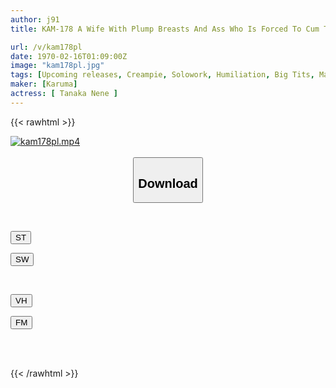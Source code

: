 ```yaml
---
author: j91
title: KAM-178 A Wife With Plump Breasts And Ass Who Is Forced To Cum To Death By Her Sexually Harassing Father-in-law Who Hates Her After Being Seen Cheating On Her And Masturbating. Her Frustrated Body Reacts And She Can't Hold Back And Climaxes. Nene Tanaka

url: /v/kam178pl
date: 1970-02-16T01:09:00Z
image: "kam178pl.jpg"
tags: [Upcoming releases, Creampie, Solowork, Humiliation, Big Tits, Married Woman, Documentary	]
maker: [Karuma]
actress: [ Tanaka Nene ]
---
```



{{< rawhtml >}}

<div class="video" data-videoid="pending_link.html">
    <a href="javascript:;">
        <img src="/v/kam178pl/kam178pl.jpg" width="WIDTH" height="HEIGHT" alt="kam178pl.mp4" loading="lazy">
    </a>
</div>

<script type="text/javascript" src="https://j91.asia/asset/on-demand-pend.js"></script>

<br>
  <link rel="stylesheet" href="https://j91.asia/asset/bs5.css">
  
  <center>
  <button class="btn btn-primary" type="button" data-bs-toggle="collapse" data-bs-target=".multi-collapse" aria-expanded="false" aria-controls="multiCollapseExample1 multiCollapseExample2"><h2>Download</h2></button></center>
</p>
<div class="row">
  <div class="col">
    <div class="collapse multi-collapse" id="multiCollapseExample1">
      <div class="card card-body">
	      	      <br>
<div class="buttons">  
<p><a href="https://j91.asia/pending_link.html" target="_blank"><button class="btn-hover color-3"><i class="fa fa-download"></i> ST</button></a></p>
<p><a href="https://j91.asia/pending_link.html" target="_blank"><button class="btn-hover color-2"><i class="fa fa-download"></i> SW</button></a></p></div>
    </div>
  </div>
</div>
  <div class="col">
    <div class="collapse multi-collapse" id="multiCollapseExample2">
      <div class="card card-body">
	      <br>
<div class="buttons">
<p><a href="https://j91.asia/pending_link.html" target="_blank"><button class="btn-hover color-9"><i class="fa fa-download"></i> VH</button></a></p>
<p><a href="https://j91.asia/pending_link.html"><button class="btn-hover color-8"><i class="fa fa-download"></i> FM</button></a></p></div>
<br><br>
      </div>
    </div>
  </div>
</div>

{{< /rawhtml >}}
